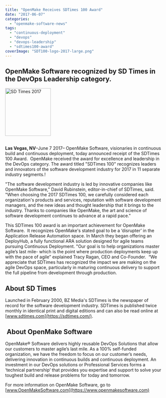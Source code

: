 ```yaml
---
title: "OpenMake Receives SDTimes 100 Award"
date: "2017-06-07"
categories: 
  - "openmake-software-news"
tags: 
  - "continuous-deployment"
  - "devops"
  - "devops-leadership"
  - "sdtimes100-award"
coverImage: "SDT100-logo-2017-large.png"
---
```


## OpenMake Software recognized by SD Times in the DevOps Leadership category.

<div>
<img src="/images/SDT100-logo-2017-large-292x300.png" alt="SD Times 2017"  width="147" height="154" />
</div>
<br>


**Las Vegas, NV**–June 7 2017– OpenMake Software, visionaries in continuous build and continuous deployment, today announced receipt of the SDTimes 100 Award.  OpenMake received the award for excellence and leadership in the DevOps category. The award titled "SDTimes 100" recognizes leaders and innovators of the software development industry for 2017 in 11 separate industry segments.!

"The software development industry is led by innovative companies like OpenMake Software," David Rubinstein, editor-in-chief of SDTimes, said. "When choosing the 2017 SDTimes 100, we carefully considered each organization's products and services, reputation with software development managers, and the new ideas and thought leadership that it brings to the industry. Thanks to companies like OpenMake, the art and science of software development continues to advance at a rapid pace."

This SDTimes 100 award is an important achievement for OpenMake Software.  It recognizes OpenMake's stated goal to be a ‘disrupter’ in the Application Release Automation space. In March they began offering an DeployHub, a fully functional ARA solution designed for agile teams pursuing Continuous Deployment. "Our goal is to help organizations master agile’s last mile- which is the point where production deployments keep up with the pace of agile” explained Tracy Ragan, CEO and Co-Founder.  “We appreciate that SDTimes has recognized the impact we are making on the agile DevOps space, particularly in maturing continuous delivery to support the full pipeline from development through production.

## **About SD Times**

Launched in February 2000, BZ Media's SDTimes is the newspaper of record for the software development industry. SDTimes is published twice monthly in identical print and digital editions and can also be read online at [www.sdtimes.com](https://sdtimes.com/).

##  **About OpenMake Software**

OpenMake® Software delivers highly reusable DevOps Solutions that allow our customers to master agile’s last mile. As a 100% self-funded organization, we have the freedom to focus on our customer’s needs, delivering innovation in continuous builds and continuous deployment. An investment in our DevOps solutions or Professional Services forms a ‘technical partnership’ that provides you expertise and support to solve your toughest build and release problems for today and tomorrow.


For more information on OpenMake Software, go to [www.OpenMakeSoftware.com](https://www.openmakesoftware.com)
